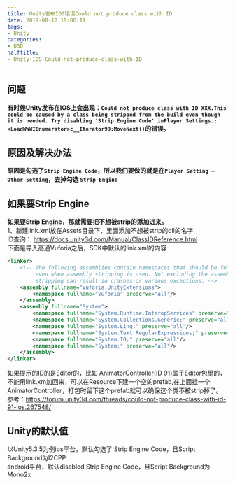 ```yaml
---
title: Unity发布IOS错误Could not produce class with ID
date: 2019-08-10 19:06:11
tags:
- Unity
categories: 
- U3D
halftitle: 
- Unity-IOS-Could-not-produce-class-with-ID
---
```

## 问题
**有时候Unity发布在IOS上会出现：`Could not produce class with ID XXX.This could be caused by a class being stripped from the build even though it is needed. Try disabling 'Strip Engine Code' inPlayer Settings.:<LoadWWWIEnumerator>c__Iterator99:MoveNext()`的错误。**
## 原因及解决办法
**原因是勾选了`Strip Engine Code`，所以我们要做的就是在`Player Setting – Other Setting`，去掉勾选 `Strip Engine`**
## 如果要Strip Engine
**如果要Strip Engine，那就需要把不想被strip的添加进来。**<br>
1、新建link.xml放在Assets目录下，里面添加不想被strip的dll的名字<br>
ID查询： https://docs.unity3d.com/Manual/ClassIDReference.html <br>
下面是导入高通Vuforia之后，SDK中默认的link.xml的内容
<!--more-->
``` xml
<linker>
    <!-- The following assemblies contain namespaces that should be fully preserved
         even when assembly stripping is used. Not excluding the assemblies below from
         stripping can result in crashes or various exceptions. -->
    <assembly fullname="Vuforia.UnityExtensions">
        <namespace fullname="Vuforia" preserve="all"/>
    </assembly>
    <assembly fullname="System">
        <namespace fullname="System.Runtime.InteropServices" preserve="all"/>
        <namespace fullname="System.Collections.Generic;" preserve="all"/>
        <namespace fullname="System.Linq;" preserve="all"/>
        <namespace fullname="System.Text.RegularExpressions;" preserve="all"/>
        <namespace fullname="System.IO;" preserve="all"/>
        <namespace fullname="System;" preserve="all"/>
    </assembly>
</linker>
```
如果提示的ID的是Editor的，比如 AnimatorController(ID 91)属于Editor包里的，不能用link.xm加回来，可以在Resource下建一个空的prefab,在上面挂一个AnimatorController，打包时留下这个prefab就可以确保这个类不被strip掉了。
参考：https://forum.unity3d.com/threads/could-not-produce-class-with-id-91-ios.267548/
## Unity的默认值
以Unity5.3.5为例ios平台，默认勾选了 Strip Engine Code，且Script Background为I2CPP<br>
android平台，默认disabled Strip Engine Code，且Script Background为Mono2x

